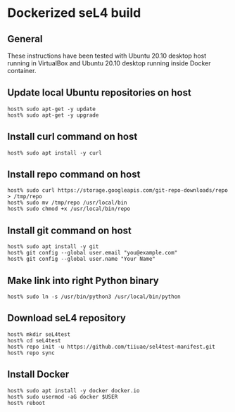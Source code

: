 # Dockerized seL4 build

## General

These instructions have been tested with Ubuntu 20.10 desktop host running in VirtualBox and Ubuntu 20.10 desktop running inside Docker container.

## Update local Ubuntu repositories on host
```
host% sudo apt-get -y update
host% sudo apt-get -y upgrade
```

## Install curl command on host
```
host% sudo apt install -y curl
```

## Install repo command on host
```
host% sudo curl https://storage.googleapis.com/git-repo-downloads/repo > /tmp/repo
host% sudo mv /tmp/repo /usr/local/bin
host% sudo chmod +x /usr/local/bin/repo
```

## Install git command on host
```
host% sudo apt install -y git
host% git config --global user.email "you@example.com"
host% git config --global user.name "Your Name"
```

## Make link into right Python binary
```
host% sudo ln -s /usr/bin/python3 /usr/local/bin/python
```

## Download seL4 repository
```
host% mkdir seL4test
host% cd seL4test
host% repo init -u https://github.com/tiiuae/sel4test-manifest.git
host% repo sync
```

## Install Docker
```
host% sudo apt install -y docker docker.io
host% sudo usermod -aG docker $USER
host% reboot
```
